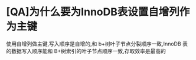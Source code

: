 # [QA]为什么要为InnoDB表设置自增列作为主键

使用自增列做主键,写入顺序是自增的,和 b+树叶子节点分裂顺序一致,InnoDB 表的数据写入顺序能和 B+树索引的叶子节点顺序一致,存取效率是最高的

